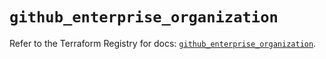 # `github_enterprise_organization`

Refer to the Terraform Registry for docs: [`github_enterprise_organization`](https://registry.terraform.io/providers/integrations/github/6.0.0/docs/resources/enterprise_organization).
